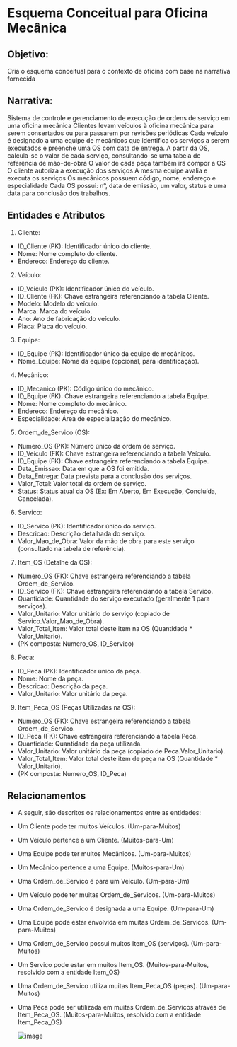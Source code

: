 # Esquema Conceitual para Oficina Mecânica

## Objetivo:
Cria o esquema conceitual para o contexto de oficina com base na narrativa fornecida

## Narrativa:
Sistema de controle e gerenciamento de execução de ordens de serviço em uma oficina mecânica
Clientes levam veículos à oficina mecânica para serem consertados ou para passarem por revisões  periódicas
Cada veículo é designado a uma equipe de mecânicos que identifica os serviços a serem executados e preenche uma OS com data de entrega.
A partir da OS, calcula-se o valor de cada serviço, consultando-se uma tabela de referência de mão-de-obra
O valor de cada peça também irá compor a OS
O cliente autoriza a execução dos serviços
A mesma equipe avalia e executa os serviços
Os mecânicos possuem código, nome, endereço e especialidade
Cada OS possui: n°, data de emissão, um valor, status e uma data para conclusão dos trabalhos.

## Entidades e Atributos

1. Cliente:
- ID_Cliente (PK): Identificador único do cliente.
- Nome: Nome completo do cliente.
- Endereco: Endereço do cliente.

2. Veículo:
- ID_Veiculo (PK): Identificador único do veículo.
- ID_Cliente (FK): Chave estrangeira referenciando a tabela Cliente.
- Modelo: Modelo do veículo.
- Marca: Marca do veículo.
- Ano: Ano de fabricação do veículo.
- Placa: Placa do veículo.

3. Equipe:
- ID_Equipe (PK): Identificador único da equipe de mecânicos.
- Nome_Equipe: Nome da equipe (opcional, para identificação).

4. Mecânico:
- ID_Mecanico (PK): Código único do mecânico.
- ID_Equipe (FK): Chave estrangeira referenciando a tabela Equipe.
- Nome: Nome completo do mecânico.
- Endereco: Endereço do mecânico.
- Especialidade: Área de especialização do mecânico.

5. Ordem_de_Servico (OS):
- Numero_OS (PK): Número único da ordem de serviço.
- ID_Veiculo (FK): Chave estrangeira referenciando a tabela Veículo.
- ID_Equipe (FK): Chave estrangeira referenciando a tabela Equipe.
- Data_Emissao: Data em que a OS foi emitida.
- Data_Entrega: Data prevista para a conclusão dos serviços.
- Valor_Total: Valor total da ordem de serviço.
- Status: Status atual da OS (Ex: Em Aberto, Em Execução, Concluída, Cancelada).

6. Servico:
- ID_Servico (PK): Identificador único do serviço.
- Descricao: Descrição detalhada do serviço.
- Valor_Mao_de_Obra: Valor da mão de obra para este serviço (consultado na tabela de referência).

7. Item_OS (Detalhe da OS):
- Numero_OS (FK): Chave estrangeira referenciando a tabela Ordem_de_Servico.
- ID_Servico (FK): Chave estrangeira referenciando a tabela Servico.
- Quantidade: Quantidade do serviço executado (geralmente 1 para serviços).
- Valor_Unitario: Valor unitário do serviço (copiado de Servico.Valor_Mao_de_Obra).
- Valor_Total_Item: Valor total deste item na OS (Quantidade * Valor_Unitario).
- (PK composta: Numero_OS, ID_Servico)

8. Peca:
- ID_Peca (PK): Identificador único da peça.
- Nome: Nome da peça.
- Descricao: Descrição da peça.
- Valor_Unitario: Valor unitário da peça.

9. Item_Peca_OS (Peças Utilizadas na OS):
- Numero_OS (FK): Chave estrangeira referenciando a tabela Ordem_de_Servico.
- ID_Peca (FK): Chave estrangeira referenciando a tabela Peca.
- Quantidade: Quantidade da peça utilizada.
- Valor_Unitario: Valor unitário da peça (copiado de Peca.Valor_Unitario).
- Valor_Total_Item: Valor total deste item de peça na OS (Quantidade * Valor_Unitario).
- (PK composta: Numero_OS, ID_Peca)

## Relacionamentos
- A seguir, são descritos os relacionamentos entre as entidades:
- Um Cliente pode ter muitos Veículos. (Um-para-Muitos)
- Um Veículo pertence a um Cliente. (Muitos-para-Um)
- Uma Equipe pode ter muitos Mecânicos. (Um-para-Muitos)
- Um Mecânico pertence a uma Equipe. (Muitos-para-Um)
- Uma Ordem_de_Servico é para um Veículo. (Um-para-Um)
- Um Veículo pode ter muitas Ordem_de_Servicos. (Um-para-Muitos)
- Uma Ordem_de_Servico é designada a uma Equipe. (Um-para-Um)
- Uma Equipe pode estar envolvida em muitas Ordem_de_Servicos. (Um-para-Muitos)
- Uma Ordem_de_Servico possui muitos Item_OS (serviços). (Um-para-Muitos)
- Um Servico pode estar em muitos Item_OS. (Muitos-para-Muitos, resolvido com a entidade Item_OS)
- Uma Ordem_de_Servico utiliza muitas Item_Peca_OS (peças). (Um-para-Muitos)
- Uma Peca pode ser utilizada em muitas Ordem_de_Servicos através de Item_Peca_OS. (Muitos-para-Muitos, resolvido com a entidade Item_Peca_OS)

  ![image](https://github.com/user-attachments/assets/1815e915-db59-4e70-b0fe-9cd638e62356)
